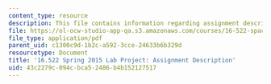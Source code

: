 ```yaml
---
content_type: resource
description: This file contains information regarding assignment description.
file: https://ol-ocw-studio-app-qa.s3.amazonaws.com/courses/16-522-space-propulsion-spring-2015/43c2279c094cbca52486b4b152127517_MIT16_522S15_LabAssignment.pdf
file_type: application/pdf
parent_uid: c1300c9d-1b2c-a592-3cce-24633b6b329d
resourcetype: Document
title: '16.522 Spring 2015 Lab Project: Assignment Description'
uid: 43c2279c-094c-bca5-2486-b4b152127517
---
```

